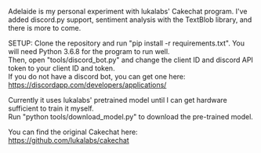 Adelaide is my personal experiment with lukalabs' Cakechat program.  I've added discord.py support, sentiment analysis with the TextBlob library, and there is more to come.


SETUP:
Clone the repository and run "pip install -r requirements.txt".  You will need Python 3.6.8 for the program to run well.  
Then, open "tools/discord_bot.py" and change the client ID and discord API token to your client ID and token.  
If you do not have a discord bot, you can get one here: https://discordapp.com/developers/applications/

Currently it uses lukalabs' pretrained model until I can get hardware sufficient to train it myself.  
Run "python tools/download_model.py" to download the pre-trained model.


You can find the original Cakechat here:
https://github.com/lukalabs/cakechat
